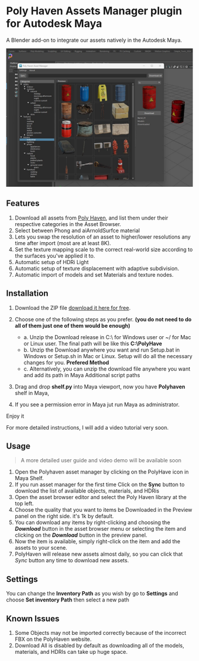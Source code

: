 # Poly Haven Assets Manager plugin for Autodesk Maya

A Blender add-on to integrate our assets natively in the Autodesk Maya.

![Screenshot](/Screenshot.jpg)

## Features

1. Download all assets from [Poly Haven](https://polyhaven.com/), and list them under their respective categories in the Asset Browser.
2. Select between Phong and aiArnoldSurfce material
3. Lets you swap the resolution of an asset to higher/lower resolutions any time after import (most are at least 8K).
4. Set the texture mapping scale to the correct real-world size according to the surfaces you've applied it to.
6. Automatic setup of HDRi Light
7. Automatic setup of texture displacement with adaptive subdivision.
8. Automatic import of models and set Materials and texture nodes.

## Installation

1. Download the ZIP file [download it here for free](https://github.com/OmidGhotbi/polyhavenassets/releases/download/release/PolyHaven-v0.0.17-beta.1.zip).
2. Choose one of the following steps as you prefer. **(you do not need to do all of them just one of them would be enough)**

    * a. Unzip the Download release in C:\ for Windows user or ~/ for Mac or Linux user. The final path will be like this **C:\PolyHave**
    * b. Unzip the Download anywhere you want and run Setup.bat in Windows or Setup.sh in Mac or Linux. Setup will do all the necessary changes for you. **Prefered Method**
    * c. Alternatively, you can unzip the download file anywhere you want and add its path in Maya Additional script paths

3. Drag and drop **shelf.py** into Maya viewport, now you have **Polyhaven** shelf in Maya,
4. If you see a permission error in Maya jut run Maya as administrator.

Enjoy it

For more detailed instructions, I will add a video tutorial very soon.

## Usage

> A more detailed user guide and video demo will be available soon

1. Open the Polyhaven asset manager by clicking on the PolyHave icon in Maya Shelf.
2. If you run asset manager for the first time Click on the **Sync** button to download the list of available objects, materials, and HDRis
3. Open the asset browser editor and select the Poly Haven library at the top left.
4. Choose the quality that you want to items be Downloaded in the Preview panel on the right side. it's 1k by default.
5. You can download any items by right-clicking and choosing the ***Download*** button in the asset browser menu or selecting the item and clicking on the ***Download*** button in the preview panel.
6. Now the item is available, simply right-click on the item and add the assets to your scene.
7. PolyHaven will release new assets almost daily, so you can click that *Sync* button any time to download new assets.


## Settings
You can change the **Inventory Path** as you wish by go to **Settings** and choose **Set inventory Path** then select a new path

## Known Issues

1. Some Objects may not be imported correctly because of the incorrect FBX on the PolyHaven website.
2. Download All is disabled by default as downloading all of the models, materials, and HDRIs can take up huge space.
